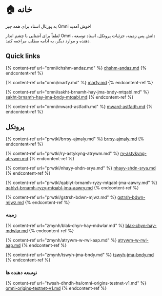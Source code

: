 # 🏠 خانه

به پورتال اسناد برای همه چیز Omni خوش آمدید!



لطفاً برای آشنایی با چشم انداز Omni، دانش پس زمینه، جزئیات پروتکل، اسناد توسعه دهنده و موارد دیگر، به ادامه مطلب مراجعه کنید.

## Quick links

{% content-ref url="omni/chshm-andaz.md" %}
[chshm-andaz.md](omni/chshm-andaz.md)
{% endcontent-ref %}

{% content-ref url="omni/marfy.md" %}
[marfy.md](omni/marfy.md)
{% endcontent-ref %}

{% content-ref url="omni/sakht-brnamh-hay-jma-bndy-mtqabl.md" %}
[sakht-brnamh-hay-jma-bndy-mtqabl.md](omni/sakht-brnamh-hay-jma-bndy-mtqabl.md)
{% endcontent-ref %}

{% content-ref url="omni/mward-astfadh.md" %}
[mward-astfadh.md](omni/mward-astfadh.md)
{% endcontent-ref %}



## پروتکل



{% content-ref url="prwtkl/brrsy-ajmaly.md" %}
[brrsy-ajmaly.md](prwtkl/brrsy-ajmaly.md)
{% endcontent-ref %}

{% content-ref url="prwtkl/ry-astykyng-atrywm.md" %}
[ry-astykyng-atrywm.md](prwtkl/ry-astykyng-atrywm.md)
{% endcontent-ref %}

{% content-ref url="prwtkl/nhayy-shdn-srya.md" %}
[nhayy-shdn-srya.md](prwtkl/nhayy-shdn-srya.md)
{% endcontent-ref %}

{% content-ref url="prwtkl/qablyt-brnamh-ryzy-mtqabl-jma-aawry.md" %}
[qablyt-brnamh-ryzy-mtqabl-jma-aawry.md](prwtkl/qablyt-brnamh-ryzy-mtqabl-jma-aawry.md)
{% endcontent-ref %}

{% content-ref url="prwtkl/gstrsh-bdwn-mjwz.md" %}
[gstrsh-bdwn-mjwz.md](prwtkl/gstrsh-bdwn-mjwz.md)
{% endcontent-ref %}

### زمینه



{% content-ref url="zmynh/blak-chyn-hay-mdwlar.md" %}
[blak-chyn-hay-mdwlar.md](zmynh/blak-chyn-hay-mdwlar.md)
{% endcontent-ref %}

{% content-ref url="zmynh/atrywm-w-rwl-aap.md" %}
[atrywm-w-rwl-aap.md](zmynh/atrywm-w-rwl-aap.md)
{% endcontent-ref %}

{% content-ref url="zmynh/tswyh-jma-bndy.md" %}
[tswyh-jma-bndy.md](zmynh/tswyh-jma-bndy.md)
{% endcontent-ref %}

### توسعه دهنده ها



{% content-ref url="twsah-dhndh-ha/omni-origins-testnet-v1.md" %}
[omni-origins-testnet-v1.md](twsah-dhndh-ha/omni-origins-testnet-v1.md)
{% endcontent-ref %}
